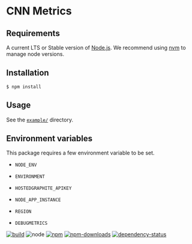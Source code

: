 # CNN Metrics


## Requirements

A current LTS or Stable version of [Node.js](https://nodejs.org).  We recommend
using [nvm](https://github.com/creationix/nvm#readme) to manage node versions.


## Installation

```shell
$ npm install
```


## Usage

See the [`example/`](./example) directory.


## Environment variables

This package requires a few environment variable to be set.

- `NODE_ENV`

- `ENVIRONMENT`

- `HOSTEDGRAPHITE_APIKEY`

- `NODE_APP_INSTANCE`

- `REGION`

- `DEBUGMETRICS`


[![build](https://img.shields.io/travis/cnnlabs/cnn-metrics/master.svg?style=flat-square)](https://travis-ci.org/cnnlabs/cnn-metrics)
![node](https://img.shields.io/node/v/cnn-metrics.svg?style=flat-square)
[![npm](https://img.shields.io/npm/v/cnn-metrics.svg?style=flat-square)](https://www.npmjs.com/package/cnn-metrics)
[![npm-downloads](https://img.shields.io/npm/dm/cnn-metrics.svg?style=flat-square)](https://www.npmjs.com/package/cnn-metrics)
[![dependency-status](https://gemnasium.com/cnnlabs/cnn-metrics.svg)](https://gemnasium.com/cnnlabs/cnn-metrics)
